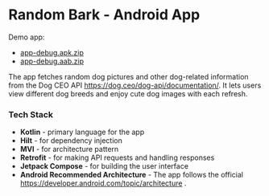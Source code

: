 # Random Bark - Android App

Demo app: 
- [app-debug.apk.zip](https://github.com/user-attachments/files/18383374/app-debug.apk.zip)
- [app-debug.aab.zip](https://github.com/user-attachments/files/18383427/app-debug.aab.zip)

The app fetches random dog pictures and other dog-related information from the Dog CEO API https://dog.ceo/dog-api/documentation/. It lets users view different dog breeds and enjoy cute dog images with each refresh.


### Tech Stack
- **Kotlin** - primary language for the app
- **Hilt** - for dependency injection 
- **MVI** - for architecture pattern 
- **Retrofit** - for making API requests and handling responses
- **Jetpack Compose** - for building the user interface
- **Android Recommended Architecture** - The app follows the official https://developer.android.com/topic/architecture .
